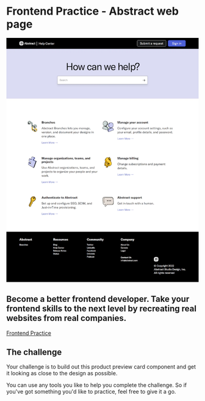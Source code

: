 # Frontend Practice - Abstract web page

![Design preview - Abstract web page coding challenge](Abstract-reference-image.png)

## Become a better frontend developer. Take your frontend skills to the next level by recreating real websites from real companies.

[Frontend Practice](https://www.frontendpractice.com/)

## The challenge

Your challenge is to build out this product preview card component and get it looking as close to the design as possible.

You can use any tools you like to help you complete the challenge. So if you've got something you'd like to practice, feel free to give it a go.
